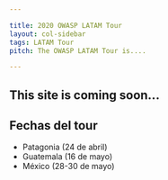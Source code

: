 ```yaml
---

title: 2020 OWASP LATAM Tour
layout: col-sidebar
tags: LATAM Tour
pitch: The OWASP LATAM Tour is....

---
```


## This site is coming soon...

## Fechas del tour
* Patagonia (24 de abril)
* Guatemala (16 de mayo)
* México (28-30 de mayo)
